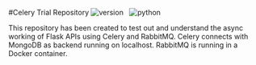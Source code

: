 #Celery Trial Repository
![version](https://img.shields.io/badge/version-0.0.1-blue) &nbsp;
![python](https://img.shields.io/badge/python-3.6%20%7C%203.7%20%7C%203.8%20%7C%203.9-blue)

This repository has been created to test out and understand the async working of Flask APIs using Celery and RabbitMQ. Celery connects with MongoDB as backend running on localhost. RabbitMQ is running in a Docker container. 

##